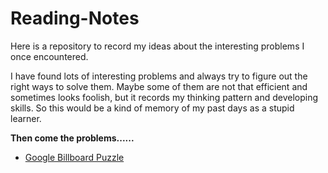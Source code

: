 # Reading-Notes
Here is a repository to record my ideas about the interesting problems I once encountered.

I have found lots of interesting problems and always try to figure out the right ways to solve them. Maybe some of them are not that efficient and sometimes looks foolish, but it records my thinking pattern and developing skills. So this would be a kind of memory of my past days as a stupid learner.

**Then come the problems......**

* [Google Billboard Puzzle](https://github.com/Arattheft-Yellow/Reading-Notes/blob/master/Google%20Billboard%20Puzzle.md)
